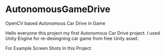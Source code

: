 # AutonomousGameDrive
OpenCV based Autonomous Car Drive in Game


Hello everyone this project my first  Autonomous Car Drive project.
I used Unity Engine for re-desingning car game from free Unity asset.

For Example Screen Shots In this Project

